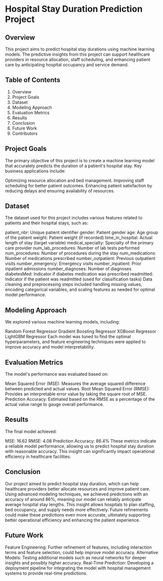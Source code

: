 # Hospital Stay Duration Prediction Project
## Overview
This project aims to predict hospital stay durations using machine learning models. The predictive insights from this project can support healthcare providers in resource allocation, staff scheduling, and enhancing patient care by anticipating hospital occupancy and service demand.

## Table of Contents
1. Overview
2. Project Goals
3. Dataset
4. Modeling Approach
5. Evaluation Metrics
6. Results
7. Conclusion
8. Future Work
9. Contributors

## Project Goals
The primary objective of this project is to create a machine learning model that accurately predicts the duration of a patient's hospital stay. Key business applications include:

Optimizing resource allocation and bed management.
Improving staff scheduling for better patient outcomes.
Enhancing patient satisfaction by reducing delays and ensuring availability of resources.

## Dataset
The dataset used for this project includes various features related to patients and their hospital stays, such as:

patient_nbr: Unique patient identifier
gender: Patient gender
age: Age group of the patient
weight: Patient weight (if recorded)
time_in_hospital: Actual length of stay (target variable)
medical_specialty: Specialty of the primary care provider
num_lab_procedures: Number of lab tests performed
num_procedures: Number of procedures during the stay
num_medications: Number of medications prescribed
number_outpatient: Previous outpatient visits
number_emergency: Emergency visits
number_inpatient: Prior inpatient admissions
number_diagnoses: Number of diagnoses
diabetesMed: Indicator if diabetes medication was prescribed
readmitted: Indicator if the patient was readmitted (used for classification tasks)
Data cleaning and preprocessing steps included handling missing values, encoding categorical variables, and scaling features as needed for optimal model performance.

## Modeling Approach
We explored various machine learning models, including:

Random Forest Regressor
Gradient Boosting Regressor
XGBoost Regressor
LightGBM Regressor
Each model was tuned to find the optimal hyperparameters, and feature engineering techniques were applied to improve accuracy and model interpretability.

## Evaluation Metrics
The model's performance was evaluated based on:

Mean Squared Error (MSE): Measures the average squared difference between predicted and actual values.
Root Mean Squared Error (RMSE): Provides an interpretable error value by taking the square root of MSE.
Prediction Accuracy: Estimated based on the RMSE as a percentage of the actual value range to gauge overall performance.

## Results
The final model achieved:

MSE: 16.62
RMSE: 4.08
Prediction Accuracy: 86.4%
These metrics indicate a reliable model performance, allowing us to predict hospital stay duration with reasonable accuracy. This insight can significantly impact operational efficiency in healthcare facilities.

## Conclusion
Our project aimed to predict hospital stay duration, which can help healthcare providers better allocate resources and improve patient care. Using advanced modeling techniques, we achieved predictions with an accuracy of around 86%, meaning our model can reliably anticipate average hospital stay lengths. This insight allows hospitals to plan staffing, bed occupancy, and supply needs more effectively. Future refinements could make these predictions even more accurate, ultimately supporting better operational efficiency and enhancing the patient experience.

## Future Work
Feature Engineering: Further refinement of features, including interaction terms and feature selection, could help improve model accuracy.
Alternative Models: Testing additional models such as neural networks for deeper insights and possibly higher accuracy.
Real-Time Prediction: Developing a deployment pipeline for integrating the model with hospital management systems to provide real-time predictions.

